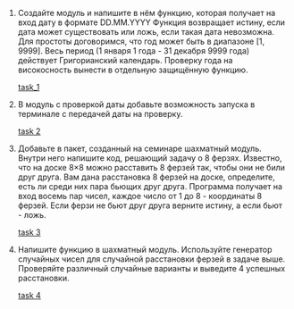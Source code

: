 1. Создайте модуль и напишите в нём функцию, которая получает на вход дату в формате DD.MM.YYYY Функция возвращает 
истину, если дата может существовать или ложь, если такая дата невозможна. Для простоты договоримся, что год может 
быть в диапазоне [1, 9999]. Весь период (1 января 1 года - 31 декабря 9999 года) действует Григорианский календарь. 
Проверку года на високосность вынести в отдельную защищённую функцию.

    [task_1](https://github.com/VeraNik1/pythonProject-HW1/tree/homework6/hw6/date_package)

2. В модуль с проверкой даты добавьте возможность запуска в терминале с передачей даты на проверку.

    [task 2](https://github.com/VeraNik1/pythonProject-HW1/blob/homework6/hw6/date_package/user_mode.py)

3. Добавьте в пакет, созданный на семинаре шахматный модуль. Внутри него напишите код, решающий задачу о 8 ферзях. 
Известно, что на доске 8×8 можно расставить 8 ферзей так, чтобы они не били друг друга. Вам дана расстановка 8 ферзей 
на доске, определите, есть ли среди них пара бьющих друг друга. Программа получает на вход восемь пар чисел, каждое 
число от 1 до 8 - координаты 8 ферзей. 
Если ферзи не бьют друг друга верните истину, а если бьют - ложь.

    [task 3](https://github.com/VeraNik1/pythonProject-HW1/blob/homework6/hw6/games/chess_mod.py)
5. Напишите функцию в шахматный модуль. Используйте генератор случайных чисел для случайной расстановки ферзей в задаче 
выше. Проверяйте различный случайные варианты и выведите 4 успешных расстановки.

    [task 4](https://github.com/VeraNik1/pythonProject-HW1/blob/homework6/hw6/games/chess_mod.py)
